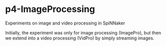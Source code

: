 # p4-ImageProcessing
Experiments on image and video processing in SpiNNaker

Initially, the experiment was only for image processing (ImagePro), but then we extend into a video processing (VidPro) by simply streaming images.

